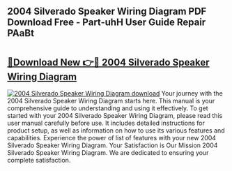 ## 2004 Silverado Speaker Wiring Diagram PDF Download Free - Part-uhH User Guide Repair PAaBt

# <h2><a href="http://dfovdq.blite.top/?on=2004+Silverado+Speaker+Wiring+Diagram">🔗Download New 👉🔴 2004 Silverado Speaker Wiring Diagram</a></h2>

[![2004 Silverado Speaker Wiring Diagram download](https://i.imgur.com/lujVjoI.png)](http://dfovdq.blite.top/?on=2004+Silverado+Speaker+Wiring+Diagram)
Your journey with the 2004 Silverado Speaker Wiring Diagram starts here. This manual is your comprehensive guide to understanding and using it effectively. To get started with your 2004 Silverado Speaker Wiring Diagram, please read this user manual carefully before use. It includes detailed instructions for product setup, as well as information on how to use its various features and capabilities. Experience the power of list of features with your new 2004 Silverado Speaker Wiring Diagram. Your Satisfaction is Our Mission 2004 Silverado Speaker Wiring Diagram. We are dedicated to ensuring your complete satisfaction.
